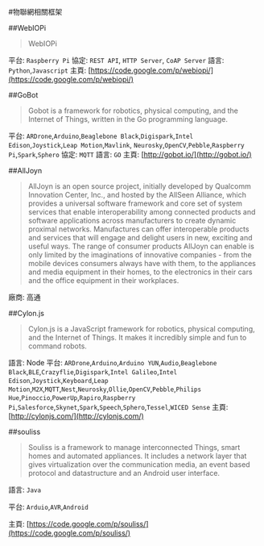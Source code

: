 #物聯網相關框架

##WebIOPi

> WebIOPi

平台: ``Raspberry Pi``
協定: ``REST API``, ``HTTP Server``, ``CoAP Server``
語言: ``Python``,``Javascript``
主頁: [https://code.google.com/p/webiopi/](https://code.google.com/p/webiopi/)

##GoBot

> Gobot is a framework for robotics, physical computing, and the Internet of Things, written in the Go programming language.

平台: ``ARDrone``,``Arduino``,``Beaglebone Black``,``Digispark``,``Intel Edison``,``Joystick``,``Leap Motion``,``Mavlink``, ``Neurosky``,``OpenCV``,``Pebble``,``Raspberry Pi``,``Spark``,``Sphero`` 
協定: ``MQTT``
語言: ``GO``
主頁: [http://gobot.io/](http://gobot.io/)	

##AllJoyn

> AllJoyn is an open source project, initially developed by Qualcomm Innovation Center, Inc., and hosted by the AllSeen Alliance, which provides a universal software framework and core set of system services that enable interoperability among connected products and software applications across manufacturers to create dynamic proximal networks. Manufactures can offer interoperable products and services that will engage and delight users in new, exciting and useful ways. The range of consumer products AllJoyn can enable is only limited by the imaginations of innovative companies - from the mobile devices consumers always have with them, to the appliances and media equipment in their homes, to the electronics in their cars and the office equipment in their workplaces.

廠商: 高通

##Cylon.js

> Cylon.js is a JavaScript framework for robotics, physical computing, and the Internet of Things. It makes it incredibly simple and fun to command robots.

語言: Node
平台: ``ARDrone``,``Arduino``,``Arduino YUN``,``Audio``,``Beaglebone Black``,``BLE``,``Crazyflie``,``Digispark``,``Intel Galileo``,``Intel Edison``,``Joystick``,``Keyboard``,``Leap Motion``,``M2X``,``MQTT``,``Nest``,``Neurosky``,``Ollie``,``OpenCV``,``Pebble``,``Philips Hue``,``Pinoccio``,``PowerUp``,``Rapiro``,``Raspberry Pi``,``Salesforce``,``Skynet``,``Spark``,``Speech``,``Sphero``,``Tessel``,``WICED Sense``
主頁: [http://cylonjs.com/](http://cylonjs.com/)

##souliss

> Souliss is a framework to manage interconnected Things, smart homes and automated appliances. It includes a network layer that gives virtualization over the communication media, an event based protocol and datastructure and an Android user interface.

語言: ``Java``

平台: ``Arduio``,``AVR``,``Android``

主頁: [https://code.google.com/p/souliss/](https://code.google.com/p/souliss/)

